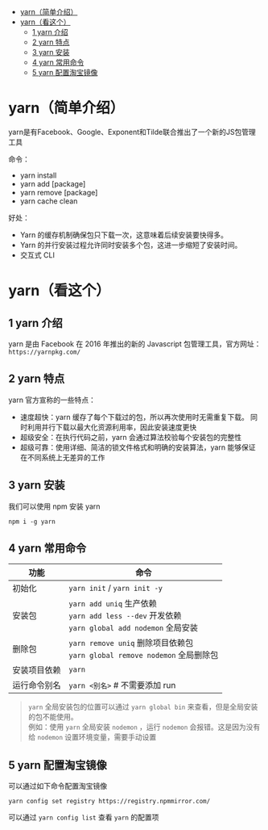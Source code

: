 - [yarn（简单介绍）](#yarn简单介绍)
- [yarn（看这个）](#yarn看这个)
  - [1 yarn 介绍](#1-yarn-介绍)
  - [2 yarn 特点](#2-yarn-特点)
  - [3 yarn 安装](#3-yarn-安装)
  - [4 yarn 常用命令](#4-yarn-常用命令)
  - [5 yarn 配置淘宝镜像](#5-yarn-配置淘宝镜像)

# yarn（简单介绍）
yarn是有Facebook、Google、Exponent和Tilde联合推出了一个新的JS包管理工具

命令：  
- yarn install
- yarn add [package]
- yarn remove [package]
- yarn cache clean

好处：
- Yarn 的缓存机制确保包只下载一次，这意味着后续安装要快得多。
- Yarn 的并行安装过程允许同时安装多个包，这进一步缩短了安装时间。
- 交互式 CLI

# yarn（看这个）
## 1 yarn 介绍
yarn 是由 Facebook 在 2016 年推出的新的 Javascript 包管理工具，官方网址：`https://yarnpkg.com/`

## 2 yarn 特点
yarn 官方宣称的一些特点：
- 速度超快：yarn 缓存了每个下载过的包，所以再次使用时无需重复下载。 同时利用并行下载以最大化资源利用率，因此安装速度更快
- 超级安全：在执行代码之前，yarn 会通过算法校验每个安装包的完整性
- 超级可靠：使用详细、简洁的锁文件格式和明确的安装算法，yarn 能够保证在不同系统上无差异的工作

## 3 yarn 安装
我们可以使用 npm 安装 yarn
```
npm i -g yarn
```

## 4 yarn 常用命令
|功能| 命令|
|--|--|
初始化| `yarn init` / `yarn init -y`
安装包| `yarn add uniq` 生产依赖 <br> `yarn add less --dev` 开发依赖 <br> `yarn global add nodemon` 全局安装 
删除包| `yarn remove uniq` 删除项目依赖包 <br> `yarn global remove nodemon` 全局删除包
安装项目依赖| `yarn`
运行命令别名| `yarn <别名>` # 不需要添加 run

> `yarn` 全局安装包的位置可以通过 `yarn global bin` 来查看，但是全局安装的包不能使用。  
> 例如：使用 `yarn` 全局安装 `nodemon` ，运行 `nodemon` 会报错。这是因为没有给 `nodemon` 设置环境变量，需要手动设置

## 5 yarn 配置淘宝镜像
可以通过如下命令配置淘宝镜像
```
yarn config set registry https://registry.npmmirror.com/
```
可以通过 `yarn config list` 查看 `yarn` 的配置项